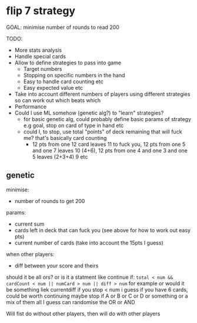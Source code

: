 # flip 7 strategy

GOAL: minimise number of rounds to read 200

TODO:

- More stats analysis
- Handle special cards
- Allow to define strategies to pass into game
  - Target numbers
  - Stopping on specific numbers in the hand
  - Easy to handle card counting etc
  - Easy expected value etc
- Take into account different numbers of players using different strategies so can work out which beats which
- Performance
- Could I use ML somehow (genetic alg?) to "learn" strategies?
  - for basic genetic alg, could probably define basic params of strategy e.g goal, stop on card of type in hand etc
  - could I, to stop, use total "points" of deck remaining that will fuck me? that's basically card counting
    - 12 pts from one 12 card leaves 11 to fuck you, 12 pts from one 5 and one 7 leaves 10 (4+6), 12 pts from one 4 and one 3 and one 5 leaves (2+3+4) 9 etc

## genetic

minimise:

- number of rounds to get 200

params:

- current sum
- cards left in deck that can fuck you (see above for how to work out easy pts)
- current number of cards (take into account the 15pts I guess)

when other players:

- diff between your score and theirs

should it be all ors?
or is it a statment like continue if: `total < num && cardCount < num || numCard > num || diff > num` for example
or would it be something liek currentdiff if you stop < num
i guess if you have 6 cards, could be worth continuing
maybe stop if A or B or C or D or something
or a mix of them all
I guess can randomise the OR or AND

Will fist do without other players, then will do with other players
